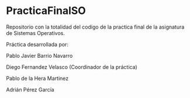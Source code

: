 # PracticaFinalSO

Repositorio con la totalidad del codigo de la practica final de la asignatura de Sistemas Operativos.

Práctica desarrollada por:

  Pablo Javier Barrio Navarro
  
  Diego Fernandez Velasco (Coordinador de la práctica)
  
  Pablo de la Hera Martinez
  
  Adrián Pérez García
